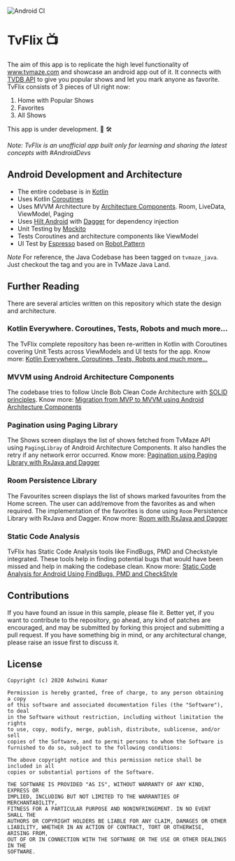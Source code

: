 ![Android CI](https://github.com/ashwini009/TvFlix/workflows/Android%20CI/badge.svg?branch=master&event=push)

# TvFlix :tv: 

The aim of this app is to replicate the high level functionality of www.tvmaze.com and showcase an android app out of it. 
It connects with [TVDB API](api.thetvdb.com) to give you popular shows and let you mark anyone as favorite.
TvFlix consists of 3 pieces of UI right now:
1. Home with Popular Shows
2. Favorites
3. All Shows

This app is under development. :construction_worker: :hammer_and_wrench:

*Note: TvFlix is an unofficial app built only for learning and sharing the latest concepts with #AndroidDevs*

## Android Development and Architecture

* The entire codebase is in [Kotlin](https://kotlinlang.org/)
* Uses Kotlin [Coroutines](https://kotlinlang.org/docs/reference/coroutines/coroutines-guide.html)
* Uses MVVM Architecture by [Architecture Components](https://developer.android.com/topic/libraries/architecture/). Room, LiveData, ViewModel, Paging
* Uses [Hilt Android](https://developer.android.com/training/dependency-injection/hilt-android) with [Dagger](https://dagger.dev/) for dependency injection
* Unit Testing by [Mockito](https://github.com/mockito/mockito)
* Tests Coroutines and architecture components like ViewModel
* UI Test by [Espresso](https://developer.android.com/training/testing/espresso) based on [Robot Pattern](https://academy.realm.io/posts/kau-jake-wharton-testing-robots/)

*Note* For reference, the Java Codebase has been tagged on `tvmaze_java`. Just checkout the tag and you are in TvMaze Java Land.

## Further Reading

There are several articles written on this repository which state the design and architecture. 

### Kotlin Everywhere. Coroutines, Tests, Robots and much more…

The TvFlix complete repository has been re-written in Kotlin with Coroutines covering
Unit Tests across ViewModels and UI tests for the app.
Know more:
[Kotlin Everywhere. Coroutines, Tests, Robots and much more…](https://proandroiddev.com/kotlin-everywhere-coroutines-tests-robots-and-much-more-b02030206cc9)

### MVVM using Android Architecture Components

The codebase tries to follow Uncle Bob Clean Code Architecture with [SOLID principles](https://en.wikipedia.org/wiki/SOLID).
Know more:
[Migration from MVP to MVVM using Android Architecture Components](https://medium.com/@kumarashwini/migration-from-mvp-to-mvvm-using-android-architecture-components-4bc058a1f73c)

### Pagination using Paging Library 

The Shows screen displays the list of shows fetched from TvMaze API using `PagingLibray` of Android Architecture Components. 
It also handles the retry if any network error occurred.
Know more:
[Pagination using Paging Library with RxJava and Dagger](https://medium.com/@kumarashwini/pagination-using-paging-library-with-rxjava-and-dagger-d9d05dbd8eac)

### Room Persistence Library

The Favourites screen displays the list of shows marked favourites from the Home screen. The user can add/remove from 
the favorites as and when required. The implementation of the favorites is done using `Room`  Persistence Library with RxJava and Dagger. 
Know more:
[Room with RxJava and Dagger](https://medium.com/@kumarashwini/room-with-rxjava-and-dagger-2722f4420651)

### Static Code Analysis

TvFlix has Static Code Analysis tools like FindBugs, PMD and Checkstyle integrated. These tools help in finding potential bugs that would have been missed and help in making the codebase clean.
Know more:
[Static Code Analysis for Android Using FindBugs, PMD and CheckStyle](https://blog.mindorks.com/static-code-analysis-for-android-using-findbugs-pmd-and-checkstyle-3a2861834c6a)

## Contributions

If you have found an issue in this sample, please file it.
Better yet, if you want to contribute to the repository, go ahead, any kind of patches are encouraged,
and may be submitted by forking this project and submitting a pull request. 
If you have something big in mind, or any architectural change, please raise an issue first to discuss it.

## License

```
Copyright (c) 2020 Ashwini Kumar

Permission is hereby granted, free of charge, to any person obtaining a copy
of this software and associated documentation files (the "Software"), to deal
in the Software without restriction, including without limitation the rights
to use, copy, modify, merge, publish, distribute, sublicense, and/or sell
copies of the Software, and to permit persons to whom the Software is
furnished to do so, subject to the following conditions:

The above copyright notice and this permission notice shall be included in all
copies or substantial portions of the Software.

THE SOFTWARE IS PROVIDED "AS IS", WITHOUT WARRANTY OF ANY KIND, EXPRESS OR
IMPLIED, INCLUDING BUT NOT LIMITED TO THE WARRANTIES OF MERCHANTABILITY,
FITNESS FOR A PARTICULAR PURPOSE AND NONINFRINGEMENT. IN NO EVENT SHALL THE
AUTHORS OR COPYRIGHT HOLDERS BE LIABLE FOR ANY CLAIM, DAMAGES OR OTHER
LIABILITY, WHETHER IN AN ACTION OF CONTRACT, TORT OR OTHERWISE, ARISING FROM,
OUT OF OR IN CONNECTION WITH THE SOFTWARE OR THE USE OR OTHER DEALINGS IN THE
SOFTWARE.
```
